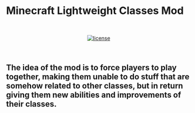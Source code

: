 # Minecraft Lightweight Classes Mod

<div align="center">
<br />

[![license](https://img.shields.io/badge/license-Apache%20V2-blue)](LICENSE)

<br />
</div>

## The idea of the mod is to force players to play together, making them unable to do stuff that are somehow related to other classes, but in return giving them new abilities and improvements of their classes.
